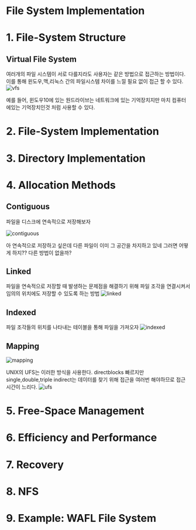 File System Implementation
=====
# 1. File-System Structure

## Virtual File System
여러개의 파일 시스템이 서로 다를지라도 사용자는 같은 방법으로 접근하는 방법이다. 이를 통해 윈도우,맥,리눅스 간의 파일시스템 차이를 느낄 필요 없이 접근 할 수 있다.
![vfs](./image/vfs.png)

예를 들어, 윈도우10에 있는 원드라이브는 네트워크에 있는 기억장치지만 마치 컴퓨터에있는 기억장치인것 처럼 사용할 수 있다.

# 2. File-System Implementation

# 3. Directory Implementation

# 4. Allocation Methods

## Contiguous
파일을 디스크에 연속적으로 저장해보자

![contiguous](./image/contiguous_allocation.png)

아 연속적으로 저장하고 싶은데 다른 파일이 이미 그 공간을 차지하고 있네 그러면 어떻게 하지?? 다른 방법이 없을까?

## Linked
파일을 연속적으로 저장할 때 발생하는 문제점을 해결하기 위해 파일 조각을 연결시켜서 임의의 위치에도 저장할 수 있도록 하는 방법
![linked](./image/linked_allocation.png)

## Indexed
파일 조각들의 위치를 나타내는 테이블을 통해 파일을 가져오자
![indexed](./image/index_allocation.png)

## Mapping
![mapping](./image/mapping_allocation.png)

UNIX의 UFS는 이러한 방식을 사용한다. directblocks 빠르지만 single,double,triple indirect는 데이터를 찾기 위해 접근을 여러번 해야하므로 접근 시간이 느리다.
![ufs](./image/unix_ufs.png)

# 5. Free-Space Management

# 6. Efficiency and Performance

# 7. Recovery

# 8. NFS

# 9. Example: WAFL File System